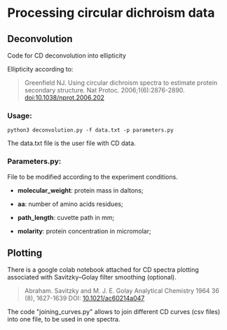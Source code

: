 # Processing circular dichroism data

## Deconvolution
Code for CD deconvolution into ellipticity

Ellipticity according to:
>Greenfield NJ. Using circular dichroism spectra to estimate protein secondary structure. 
>Nat Protoc. 2006;1(6):2876-2890. [doi:10.1038/nprot.2006.202](https://www.nature.com/articles/nprot.2006.202)

### Usage:
```
python3 deconvolution.py -f data.txt -p parameters.py
```
The data.txt file is the user file with CD data.

### Parameters.py:

File to be modified according to the experiment conditions.

- **molecular_weight**: protein mass in daltons;

- **aa**: number of amino acids residues;

- **path_length**: cuvette path in mm;

- **molarity**: protein concentration in micromolar;

## Plotting

There is a google colab notebook attached for CD spectra plotting associated with Savitzky–Golay filter smoothing (optional).
> Abraham. Savitzky and M. J. E. Golay
> Analytical Chemistry 1964 36 (8), 1627-1639
> DOI: [10.1021/ac60214a047](https://pubs.acs.org/doi/10.1021/ac60214a047)

The code "joining_curves.py" allows to join different CD curves (csv files) into one file, to be used in one spectra.
